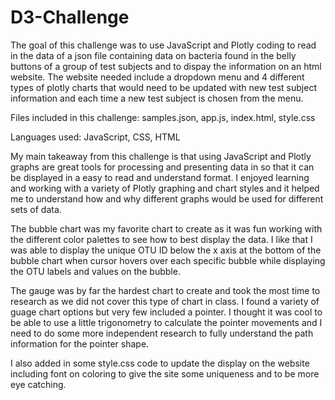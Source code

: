 # D3-Challenge

The goal of this challenge was to use JavaScript and Plotly coding to read in the data of a json file containing data on bacteria found in the belly buttons of a group of test subjects and to dispay the information on an html website. The website needed include a dropdown menu and 4 different types of plotly charts that would need to be updated with new test subject information and each time a new test subject is chosen from the menu.

Files included in this challenge: samples.json, app.js, index.html, style.css

Languages used: JavaScript, CSS, HTML

My main takeaway from this challenge is that using JavaScript and Plotly graphs are great tools for processing and presenting data in so that it can be displayed in a easy to read and understand format. I enjoyed learning and working with a variety of Plotly graphing and chart styles and it helped me to understand how and why different graphs would be used for different sets of data.

The bubble chart was my favorite chart to create as it was fun working with the different color palettes to see how to best display the data. I like that I was able to display the unique OTU ID below the x axis at the bottom of the bubble chart when cursor hovers over each specific bubble while displaying the OTU labels and values on the bubble.

The gauge was by far the hardest chart to create and took the most time to research as we did not cover this type of chart in class. I found a variety of guage chart options but very few included a pointer. I thought it was cool to be able to use a little trigonometry to calculate the pointer movements and I need to do some more independent research to fully understand the path information for the pointer shape.

I also added in some style.css code to update the display on the website including font on coloring to give the site some uniqueness and to be more eye catching.